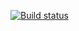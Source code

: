 [![Build status](https://ci.appveyor.com/api/projects/status/wwpxhoh07vc59cys/branch/main?svg=true)](https://ci.appveyor.com/project/darkcross174/ci/branch/main)